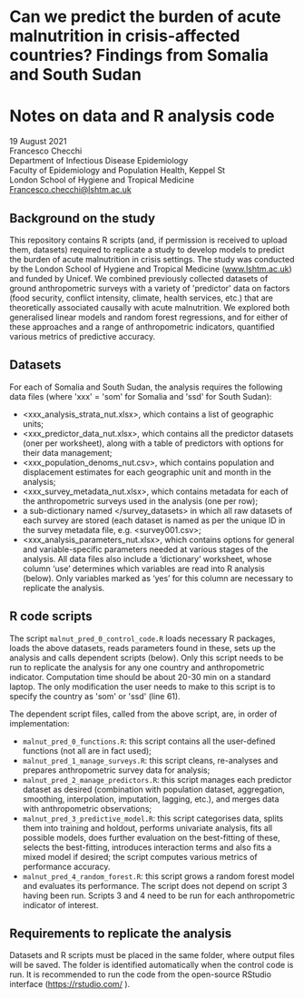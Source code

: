# Can we predict the burden of acute malnutrition in crisis-affected countries? Findings from Somalia and South Sudan

# Notes on data and R analysis code
19 August 2021  
Francesco Checchi  
Department of Infectious Disease Epidemiology  
Faculty of Epidemiology and Population Health, Keppel St  
London School of Hygiene and Tropical Medicine  
Francesco.checchi@lshtm.ac.uk  

## Background on the study
This repository contains R scripts (and, if permission is received to upload them, datasets) required to replicate a study to develop models to predict the burden of acute malnutrition in crisis settings. The study was conducted by the London School of Hygiene and Tropical Medicine (www.lshtm.ac.uk) and funded by Unicef. We combined previously collected datasets of ground anthropometric surveys with a variety of 'predictor' data on factors (food security, conflict intensity, climate, health services, etc.) that are theoretically associated causally with acute malnutrition. We explored both generalised linear models and random forest regressions, and for either of these approaches and a range of anthropometric indicators, quantified various metrics of predictive accuracy.

## Datasets
For each of Somalia and South Sudan, the analysis requires the following data files (where 'xxx' = 'som' for Somalia and 'ssd' for South Sudan):
* <xxx_analysis_strata_nut.xlsx>, which contains a list of geographic units;
* <xxx_predictor_data_nut.xlsx>, which contains all the predictor datasets (oner per worksheet), along with a table of predictors with options for their data management;
* <xxx_population_denoms_nut.csv>, which contains population and displacement estimates for each geographic unit and month in the analysis;
* <xxx_survey_metadata_nut.xlsx>, which contains metadata for each of the anthropometric surveys used in the analysis (one per row);
* a sub-dictionary named </survey_datasets> in which all raw datasets of each survey are stored (each dataset is named as per the unique ID in the survey metadata file, e.g. <survey001.csv>;
* <xxx_analysis_parameters_nut.xlsx>, which contains options for general and variable-specific parameters needed at various stages of the analysis.
All data files also include a ‘dictionary’ worksheet, whose column ‘use’ determines which variables are read into R analysis (below). Only variables marked as ‘yes’ for this column are necessary to replicate the analysis.

## R code scripts
The script `malnut_pred_0_control_code.R` loads necessary R packages, loads the above datasets, reads parameters found in these, sets up the analysis and calls dependent scripts (below). Only this script needs to be run to replicate the analysis for any one country and anthropometric indicator. Computation time should be about 20-30 min on a standard laptop. The only modification the user needs to make to this script is to specify the country as 'som' or 'ssd' (line 61).

The dependent script files, called from the above script, are, in order of implementation:
* `malnut_pred_0_functions.R`: this script contains all the user-defined functions (not all are in fact used);
* `malnut_pred_1_manage_surveys.R`: this script cleans, re-analyses and prepares anthropometric survey data for analysis;
* `malnut_pred_2_manage_predictors.R`: this script manages each predictor dataset as desired (combination with population dataset, aggregation, smoothing, interpolation, imputation, lagging, etc.), and merges data with anthropometric observations;
* `malnut_pred_3_predictive_model.R`: this script categorises data, splits them into training and holdout, performs univariate analysis, fits all possible models, does further evaluation on the best-fitting of these, selects the best-fitting, introduces interaction terms and also fits a mixed model if desired; the script computes various metrics of performance accuracy.
* `malnut_pred_4_random_forest.R`: this script grows a random forest model and evaluates its performance. The script does not depend on script 3 having been run.
Scripts 3 and 4 need to be run for each anthropometric indicator of interest.

## Requirements to replicate the analysis
Datasets and R scripts must be placed in the same folder, where output files will be saved. The folder is identified automatically when the control code is run.
It is recommended to run the code from the open-source RStudio interface (https://rstudio.com/ ).
